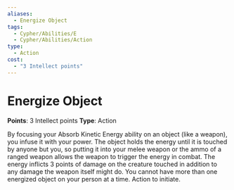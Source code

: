 ```yaml
---
aliases:
  - Energize Object
tags:
  - Cypher/Abilities/E
  - Cypher/Abilities/Action
type:
  - Action
cost: 
  - "3 Intellect points"
---
```


# Energize Object

**Points**: 3 Intellect points
**Type**: Action

By focusing your Absorb Kinetic Energy ability on an object (like a weapon), you infuse it with your power. The object holds the energy until it is touched by anyone but you, so putting it into your melee weapon or the ammo of a ranged weapon allows the weapon to trigger the energy in combat. The energy inflicts 3 points of damage on the creature touched in addition to any damage the weapon itself might do. You cannot have more than one energized object on your person at a time. Action to initiate.

